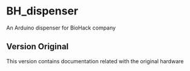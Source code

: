 # BH_dispenser
An Arduino dispenser for BioHack company

## Version Original
This version contains documentation related with the original hardware
